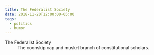 ```yaml
---
title: The Federalist Society
date: 2018-11-20T12:00:00-05:00
tags:
  - politics
  - humor
---
```


<dl>
  <dt>The Federalist Society</dt>
  <dd>The coonskip cap and musket branch of constitutional scholars.</dd>
</dl>

<a href="https://brid.gy/publish/twitter"></a>
